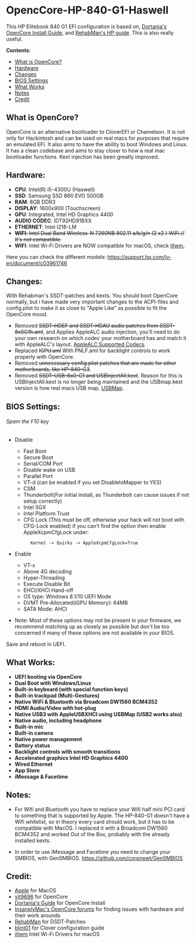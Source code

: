 # OpencCore-HP-840-G1-Haswell

This HP Elitebook 840 G1 EFI configuration is based on, [Dortania's OpenCore Install Guide](https://dortania.github.io/OpenCore-Install-Guide/config-laptop.plist/haswell.html), and [RehabMan's HP guide](https://www.tonymacx86.com/threads/guide-hp-probook-elitebook-zbook-using-clover-uefi-hotpatch.261719/). This is also really useful.


**Contents**:
- [What is OpenCore?](#What-is-OpenCore?)
- [Hardware](#Hardware)
- [Changes](#Changes)
- [BIOS Settings](#bios-settings)
- [What Works](#What-Works)
- [Notes](#Notes)
- [Credit](#Credit)


## What is OpenCore?

OpenCore is an alternative bootloader to CloverEFI or Chameleon. It is not only for Hackintosh and can be used on real macs for purposes that require an emulated EFI. It also aims to have the ability to boot Windows and Linux. It has a clean codebase and aims to stay closer to how a real mac bootloader functions. Kext injection has been greatly improved.



## Hardware:

- **CPU**: Intel(R) i5-4300U (Haswell)
- **SSD**: Samsung SSD 860 EVO 500GB 
- **RAM**: 8GB DDR3
- **DISPLAY**: 1600x900 (Touchscreen)
- **GPU**: Integrated, Intel HD Graphics 4400
- **AUDIO CODEC**: IDT92HD91BXX
- **ETHERNET**: Intel I218-LM
- ~~**WIFI**: Intel Dual Band Wireless-N 7260NB 802.11 a/b/g/n (2 x2 ) WiFi  //  *It's not compatible.*~~
- **WIFI**: Intel Wi-Fi Drivers are NOW compatible for macOS, check [itlwm.](https://github.com/OpenIntelWireless/itlwm)


Here you can check the different models: https://support.hp.com/lv-en/document/c03961746

## Changes:

With Rehabman's SSDT-patches and kexts. You should boot OpenCore normally, but i have made very important changes to the ACPI-files and config.plist to make it as close to "Apple Like" as possible to fit the OpenCore mood.

* Removed ~~SSDT-HDEF and SSDT-HDAU audio patches from SSDT-8x0G1h.aml~~, and Applies AppleALC audio injection, you'll need to do your own research on which codec your motherboard has and match it with AppleALC's layout. [AppleALC Supported Codecs](https://github.com/acidanthera/AppleALC/wiki/Supported-codecs).
* Replaced ~~IGPU.aml~~ With PNLF.aml for backlight controls to work properly with OpenCore.
* Removed ~~unnecessary config.plist patches that are made for other motherboards, like HP-840-G3~~.
* Removed ~~SSDT-USB-8x0-G1 and USBInjectAll.kext~~. Reason for this is USBInjectAll.kext is no longer being maintained and the USBmap.kext version is how real macs USB map. [USBMap](https://dortania.github.io/OpenCore-Post-Install/usb/intel-mapping/intel.html).


## BIOS Settings:
###### *Spam the F10 key*


   
   - Disable
      - Fast Boot
      - Secure Boot
      - Serial/COM Port
      - Disable wake on USB
      - Parallel Port
      - VT-d (can be enabled if you set DisableIoMapper to YES)
      - CSM
      - Thunderbolt(For initial install, as Thunderbolt can cause issues if not setup correctly)
      - Intel SGX
      - Intel Platform Trust
      - CFG Lock (This must be off, otherwise your hack will not boot with CFG-Lock enabled) if you can't find the option then enable AppleXcpmCfgLock under: 
       
      ```
            Kernel -> Quirks -> AppleXcpmCfgLock=True
      ```

   - Enable
      - VT-x
      - Above 4G decoding
      - Hyper-Threading
      - Execute Disable Bit
      - EHCI/XHCI Hand-off
      - OS type: Windows 8.1/10 UEFI Mode
      - DVMT Pre-Allocated(iGPU Memory): 64MB
      - SATA Mode: AHCI

   - Note: Most of these options may not be present in your firmware, we recommend matching up as closely as possible but don't be too concerned if many of these options are not available in your BIOS.
   

Save and reboot in UEFI.


## What Works:

- **UEFI booting via OpenCore**
- **Dual Boot with Windows/Linux**
- **Built-in keyboard (with special function keys)**
- **Built-in trackpad (Multi-Gestures)**
- **Native WiFi & Bluetooth via Broadcom DW1560 BCM4352**
- **HDMI Audio/Video with hot-plug**
- **Native USB3 with AppleUSBXHCI using USBMap (USB2 works also)**
- **Native audio, including headphone**
- **Built-in mic**
- **Built-in camera**
- **Native power management**
- **Battery status**
- **Backlight controls with smooth transitions**
- **Accelerated graphics Intel HD Graphics 4400**
- **Wired Ethernet**
- **App Store**
- **iMessage & Facetime**

## Notes:

   - For Wifi and Bluetooth you have to replace your Wifi half mini PCI card to something that is supported by Apple. The HP-840-G1 doesn't have a Wifi whitelist, so in theory every card should work, but it has to be compatible with MacOS. I replaced it with a Broadcom DW1560 BCM4352 and worked Out of the Box, probably with the already installed kexts.

   - In order to use iMessage and Facetime you need to change your SMBIOS, with GenSMBIOS.
https://github.com/corpnewt/GenSMBIOS


## Credit:
   - [Apple](https://www.apple.com/) for MacOS
   - [vit9696](https://github.com/vit9696) for OpenCore
   - [Dortania's Guide](https://dortania.github.io/OpenCore-Install-Guide/) for OpenCore Install
   - [InsanelyMac's OpenCore forums](https://www.insanelymac.com/forum/topic/338516-opencore-discussion/) for finding issues with hardware and their work arounds
   - [RehabMan](https://github.com/RehabMan) for DSDT-Patches
   - [blint01](https://github.com/blint01/hackintosh-mojave-HP-840-G1) for Clover configuration guide
   - [itlwm](https://github.com/OpenIntelWireless/itlwm) Intel Wi-Fi Drivers for macOS
